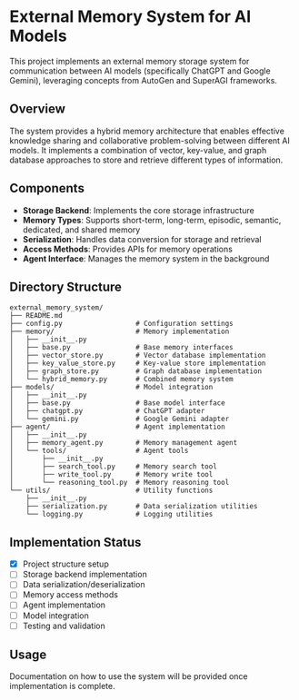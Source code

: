 # External Memory System for AI Models

This project implements an external memory storage system for communication between AI models (specifically ChatGPT and Google Gemini), leveraging concepts from AutoGen and SuperAGI frameworks.

## Overview

The system provides a hybrid memory architecture that enables effective knowledge sharing and collaborative problem-solving between different AI models. It implements a combination of vector, key-value, and graph database approaches to store and retrieve different types of information.

## Components

- **Storage Backend**: Implements the core storage infrastructure
- **Memory Types**: Supports short-term, long-term, episodic, semantic, dedicated, and shared memory
- **Serialization**: Handles data conversion for storage and retrieval
- **Access Methods**: Provides APIs for memory operations
- **Agent Interface**: Manages the memory system in the background

## Directory Structure

```
external_memory_system/
├── README.md
├── config.py                  # Configuration settings
├── memory/                    # Memory implementation
│   ├── __init__.py
│   ├── base.py                # Base memory interfaces
│   ├── vector_store.py        # Vector database implementation
│   ├── key_value_store.py     # Key-value store implementation
│   ├── graph_store.py         # Graph database implementation
│   └── hybrid_memory.py       # Combined memory system
├── models/                    # Model integration
│   ├── __init__.py
│   ├── base.py                # Base model interface
│   ├── chatgpt.py             # ChatGPT adapter
│   └── gemini.py              # Google Gemini adapter
├── agent/                     # Agent implementation
│   ├── __init__.py
│   ├── memory_agent.py        # Memory management agent
│   └── tools/                 # Agent tools
│       ├── __init__.py
│       ├── search_tool.py     # Memory search tool
│       ├── write_tool.py      # Memory write tool
│       └── reasoning_tool.py  # Memory reasoning tool
└── utils/                     # Utility functions
    ├── __init__.py
    ├── serialization.py       # Data serialization utilities
    └── logging.py             # Logging utilities
```

## Implementation Status

- [x] Project structure setup
- [ ] Storage backend implementation
- [ ] Data serialization/deserialization
- [ ] Memory access methods
- [ ] Agent implementation
- [ ] Model integration
- [ ] Testing and validation

## Usage

Documentation on how to use the system will be provided once implementation is complete.
